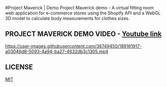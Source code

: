 #Project Maverick | Demo
Project Maverick demo - A virtual fitting room web application for e-commerce stores using the Shopify API and a WebGL 3D model to calculate body measurements for clothes sizes.

## PROJECT MAVERICK DEMO VIDEO - [Youtube link](https://www.youtube.com/watch?v=2eAhGa0Ss4M&t=33s)
https://user-images.githubusercontent.com/36749450/189161917-a03046d8-5093-4a94-ba27-4632db3c1305.mp4

## LICENSE 
[MIT](https://rem.mit-license.org/)
